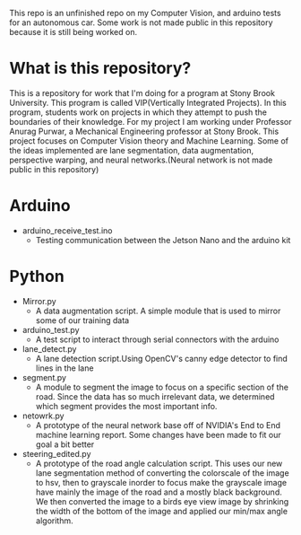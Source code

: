 This repo is an unfinished repo on my Computer Vision, and arduino tests for an autonomous car. Some work is not made public in this repository because it is still being worked on. 

# What is this repository?
This is a repository for work that I'm doing for a program at Stony Brook University. This program is called VIP(Vertically Integrated Projects). In this program, students work on projects in which they attempt to push the boundaries of their knowledge. For my project I am working under Professor Anurag Purwar, a Mechanical Engineering professor at Stony Brook. This project focuses on Computer Vision theory and Machine Learning. Some of the ideas implemented are lane segmentation, data augmentation, perspective warping, and neural networks.(Neural network is not made public in this repository)
# Arduino
* arduino_receive_test.ino
  * Testing communication between the Jetson Nano and the arduino kit
 # Python
 * Mirror.py
   * A data augmentation script. A simple module that is used to mirror some of our training data
 * arduino_test.py
   * A test script to interact through serial connectors with the arduino
 * lane_detect.py
   * A lane detection script.Using OpenCV's canny edge detector to find lines in the lane
 * segment.py
   * A module to segment the image to focus on a specific section of the road. Since the data has so much irrelevant data, we determined which segment provides the most important info.
 * netowrk.py
   * A prototype of the neural network base off of NVIDIA's End to End machine learning report. Some changes have been made to fit our goal a bit better
 * steering_edited.py
   * A prototype of the road angle calculation script. This uses our new lane segmentation method of converting the colorscale of the image to hsv, then to grayscale inorder to focus make the grayscale image have mainly the image of the road and a mostly black background. We then converted the image to a birds eye view image by shrinking the width of the bottom of the image and applied our min/max angle algorithm.

  
